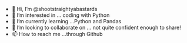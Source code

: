 - 👋 Hi, I’m @shootstraightyabastards
- 👀 I’m interested in ... coding with Python
- 🌱 I’m currently learning ...Python and Pandas
- 💞️ I’m looking to collaborate on ... not quite confident enough to share!
- 📫 How to reach me ...through Github

<!---
shootstraightyabastards/shootstraightyabastards is a ✨ special ✨ repository because its `README.md` (this file) appears on your GitHub profile.
You can click the Preview link to take a look at your changes.
--->
